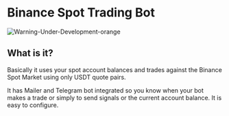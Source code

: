 # Binance Spot Trading Bot
<img src="https://i.ibb.co/61s5Gs9/Warning-Under-Development-orange.png" alt="Warning-Under-Development-orange">

## What is it?
Basically it uses your spot account balances and trades against the Binance Spot Market using only USDT quote pairs.

It has Mailer and Telegram bot integrated so you know when your bot makes a trade or simply to send signals or the current account balance. It is easy
to configure.
